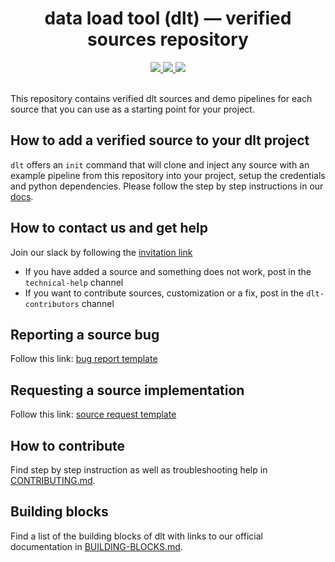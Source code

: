 <h1 align="center">
    <strong>data load tool (dlt) — verified sources repository</strong>
</h1>

<div align="center">
  <a target="_blank" href="https://join.slack.com/t/dlthub-community/shared_invite/zt-1slox199h-HAE7EQoXmstkP_bTqal65g" style="background:none">
    <img src="https://img.shields.io/badge/slack-join-dlt.svg?labelColor=191937&color=6F6FF7&logo=slack" />
  </a>
  <a target="_blank" href="https://pypi.org/project/dlt/" style="background:none">
    <img src="https://img.shields.io/pypi/v/dlt?labelColor=191937&color=6F6FF7">
  </a>
  <a target="_blank" href="https://pypi.org/project/dlt/" style="background:none">
    <img src="https://img.shields.io/pypi/pyversions/dlt?labelColor=191937&color=6F6FF7">
  </a>
</div>
<br>

This repository contains verified dlt sources and demo pipelines for each source that you can use as a starting point for your project. 

## How to add a verified source to your dlt project
`dlt` offers an `init` command that will clone and inject any source with an example pipeline from this repository into your project, setup the credentials and python dependencies. Please follow the step by step instructions in our [docs](https://dlthub.com/docs/walkthroughs/add-a-verified-source).
## How to contact us and get help
Join our slack by following the [invitation link](https://join.slack.com/t/dlthub-community/shared_invite/zt-1n5193dbq-rCBmJ6p~ckpSFK4hCF2dYA)

 - If you have added a source and something does not work, post in the `technical-help` channel
 - If you want to contribute sources, customization or a fix, post in the `dlt-contributors` channel

## Reporting a source bug
Follow this link: [bug report template](https://github.com/dlt-hub/verified-sources/issues/new?template=bug-report.md)

## Requesting a source implementation
Follow this link: [source request template](https://github.com/dlt-hub/verified-sources/issues/new?template=source-request.md)

## How to contribute
Find step by step instruction as well as troubleshooting help in [CONTRIBUTING.md](CONTRIBUTING.md).

## Building blocks
Find a list of the building blocks of dlt with links to our official documentation in [BUILDING-BLOCKS.md](docs/BUILDING-BLOCKS.md).


